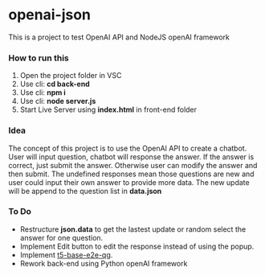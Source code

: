 
# openai-json

This is a project to test OpenAI API and NodeJS openAI framework

### How to run this
1. Open the project folder in VSC
2. Use cli: **cd back-end**
3. Use cli: **npm i**
4. Use cli: **node server.js**
5. Start Live Server using **index.html** in front-end folder


### Idea
The concept of this project is to use the OpenAI API to create a chatbot. User will input question, chatbot will response the answer. If the answer is correct, just submit the answer. Otherwise user can modify the answer and then submit. The undefined responses mean those questions are new and user could input their own answer to provide more data. The new update will be append to the question list in **data.json**

### To Do
- Restructure **json.data** to get the lastest update or random select the answer for one question.
- Implement Edit button to edit the response instead of using the popup.
- Implement [t5-base-e2e-qg](https://huggingface.co/valhalla/t5-base-e2e-qg).
- Rework back-end using Python openAI framework 